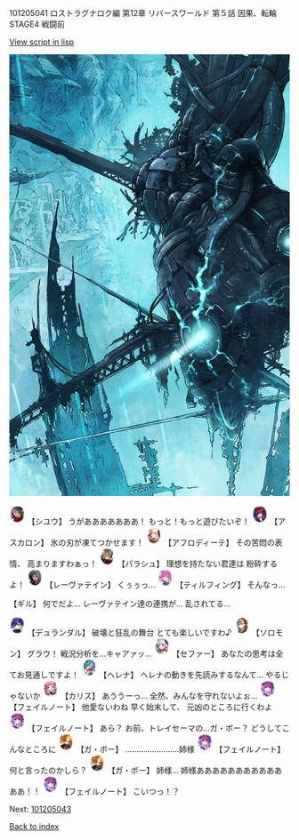 101205041 ロストラグナロク編 第12章 リバースワールド 第５話 因果、転輪 STAGE4 戦闘前

[View script in lisp](../scripts/101205041.txt)

![underground_world_3.png](../images/backgrounds/underground_world_3.png)

<img src="../images/units/3201911.png" alt="3201911.png" height="34"/>
【シユウ】
うがあああああああ！
もっと！もっと遊びたいぞ！

<img src="../images/units/3102311.png" alt="3102311.png" height="34"/>
【アスカロン】
氷の刃が凍てつかせます！

<img src="../images/units/3401311.png" alt="3401311.png" height="34"/>
【アフロディーテ】
その苦悶の表情、
高まりますわぁっ！

<img src="../images/units/3200411.png" alt="3200411.png" height="34"/>
【パラシュ】
理想を持たない君達は
粉砕するよ！

<img src="../images/units/3100211.png" alt="3100211.png" height="34"/>
【レーヴァテイン】
くぅぅっ…

<img src="../images/units/3101411.png" alt="3101411.png" height="34"/>
【ティルフィング】
そんなっ…

【ギル】
何でだよ…
レーヴァテイン達の連携が…
乱されてる…

<img src="../images/units/3100311.png" alt="3100311.png" height="34"/>
【デュランダル】
破壊と狂乱の舞台
とても楽しいですわ♪

<img src="../images/units/3503111.png" alt="3503111.png" height="34"/>
【ソロモン】
グラウ！
戦況分析を…キャアァッ…

<img src="../images/units/3502111.png" alt="3502111.png" height="34"/>
【セファー】
あなたの思考は全てお見通しですよ！

<img src="../images/units/3302811.png" alt="3302811.png" height="34"/>
【ヘレナ】
ヘレナの動きを先読みするなんて…
やるじゃないか

<img src="../images/units/3602511.png" alt="3602511.png" height="34"/>
【カリス】
あううーっ…
全然、みんなを守れないよぉ…

<img src="../images/units/3401911.png" alt="3401911.png" height="34"/>
【フェイルノート】
他愛ないわね
早く始末して、
元凶のところに行くわよ

<img src="../images/units/3401911.png" alt="3401911.png" height="34"/>
【フェイルノート】
あら？
お前、トレイセーマの…ガ・ボー？
どうしてこんなところに

<img src="../images/units/3302111.png" alt="3302111.png" height="34"/>
【ガ・ボー】
……………………姉様

<img src="../images/units/3401911.png" alt="3401911.png" height="34"/>
【フェイルノート】
何と言ったのかしら？

<img src="../images/units/3302111.png" alt="3302111.png" height="34"/>
【ガ・ボー】
姉様…
姉様あああああああああああああ！！

<img src="../images/units/3401911.png" alt="3401911.png" height="34"/>
【フェイルノート】
こいつっ！？

Next: [101205043](101205043.md)

[Back to index](index.md)
